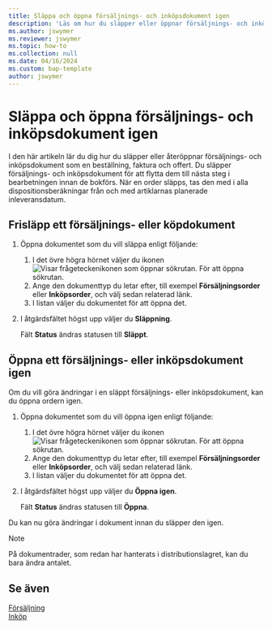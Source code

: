 ```yaml
---
title: Släppa och öppna försäljnings- och inköpsdokument igen
description: 'Läs om hur du släpper eller öppnar försäljnings- och inköpsdokument som order, fakturor och offerter igen.'
ms.author: jswymer
ms.reviewer: jswymer
ms.topic: how-to
ms.collection: null
ms.date: 04/16/2024
ms.custom: bap-template
author: jswymer
---
```


# Släppa och öppna försäljnings- och inköpsdokument igen

I den här artikeln lär du dig hur du släpper eller återöppnar försäljnings- och inköpsdokument som en beställning, faktura och offert. Du släpper försäljnings- och inköpsdokument för att flytta dem till nästa steg i bearbetningen innan de bokförs. När en order släpps, tas den med i alla dispositionsberäkningar från och med artiklarnas planerade inleveransdatum.

## Frisläpp ett försäljnings- eller köpdokument

1. Öppna dokumentet som du vill släppa enligt följande:

   1. I det övre högra hörnet väljer du ikonen ![Visar frågeteckenikonen som öppnar sökrutan.](media/ui-search/search_small.png) För att öppna sökrutan.
   1. Ange den dokumenttyp du letar efter, till exempel **Försäljningsorder** eller **Inköpsorder**, och välj sedan relaterad länk.
   1. I listan väljer du dokumentet för att öppna det.
1. I åtgärdsfältet högst upp väljer du **Släppning**.

   Fält **Status** ändras statusen till **Släppt**.

## Öppna ett försäljnings- eller inköpsdokument igen

Om du vill göra ändringar i en släppt försäljnings- eller inköpsdokument, kan du öppna ordern igen.

1. Öppna dokumentet som du vill öppna igen enligt följande:

   1. I det övre högra hörnet väljer du ikonen ![Visar frågeteckenikonen som öppnar sökrutan.](media/ui-search/search_small.png) För att öppna sökrutan.
   1. Ange den dokumenttyp du letar efter, till exempel **Försäljningsorder** eller **Inköpsorder**, och välj sedan relaterad länk.
   1. I listan väljer du dokumentet för att öppna det.
1. I åtgärdsfältet högst upp väljer du **Öppna igen**.

   Fält **Status** ändras statusen till **Öppna**.

Du kan nu göra ändringar i dokument innan du släpper den igen.

> [!NOTE]
> På dokumentrader, som redan har hanterats i distributionslagret, kan du bara ändra antalet.

## Se även
  
[Försäljning](sales-manage-sales.md)  
[Inköp](purchasing-manage-purchasing.md)  